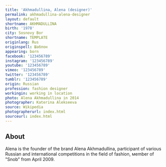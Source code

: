 ```yaml
---
title: 'Akhmadullina, Alena (designer)'
permalink: akhmadullina-alena-designer
layout: default
shortname: AKHMADULLINA
birth: '1978'
city: Sosnovy Bor
shortname: TEMPLATE
originlang: Rus
originspell: Шаблон
appearing: born
facebook: '123456789'
instagram: '123456789'
youtube: '123456789'
vimeo: '123456789'
twitter: '123456789'
tumblr: '123456789'
origin: Russian
profession: fashion designer
workingin: working in location
photo: Alena Akhmadullina in 2014
photographer: Katerina Alekseeva
source: Wikipedia
photographerurl: index.html
sourceurl: index.html
---
```


## About

Alena is the founder of the brand Alena Akhmadullina, participant of various Russian and international competitions in the field of fashion, мember of "Snob" from April 2009.
